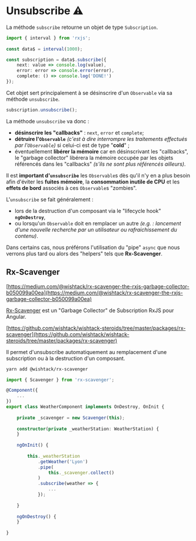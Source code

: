 # Unsubscribe ⚠️

La méthode `subscribe` retourne un objet de type `Subscription`. 

```typescript
import { interval } from 'rxjs';
​
const data$ = interval(1000);

const subscription = data$.subscribe({
    next: value => console.log(value),
    error: error => console.error(error),
    complete: () => console.log('DONE!')
});
```

Cet  objet sert principalement à se désinscrire d'un `Observable`  via sa méthode `unsubscribe`.

```typescript
subscription.unsubscribe();
```

La méthode `unsubscribe` va donc :

* **désinscrire les "callbacks"** : `next`, `error` et  `complete`;
* **détruire l'`Observable`** _\(c'est à dire interrompre les traitements effectués par l'`Observable`\)_ si celui-ci est de type "**cold**" ;
* éventuellement **libérer la mémoire** car en désinscrivant les "callbacks", le "garbage collector" libérera la mémoire occupée par les objets référencés dans les "callbacks" _\(s'ils ne sont plus référencés ailleurs\)_.


Il est **important d'`unsubscribe`** les `Observable`s dès qu'il n'y en a plus besoin afin d'éviter les **fuites mémoire**, la **consommation inutile de CPU** et les **effets de bord** associés à ces `Observable`s "zombies".


L'`unsubscribe` se fait généralement :

* lors de la destruction d'un composant via le "lifecycle hook" **`ngOnDestroy`**,
* ou lorsqu'un `Observable` doit en remplacer un autre _\(e.g. : lancement d'une nouvelle recherche par un utilisateur ou rafraichissement du contenu\)_.

Dans certains cas, nous préférons l'utilisation du "pipe" `async` que nous verrons plus tard ou alors des "helpers" tels que **Rx-Scavenger**.

## Rx-Scavenger

[https://medium.com/@wishtack/rx-scavenger-the-rxjs-garbage-collector-b050099a00ea](https://medium.com/@wishtack/rx-scavenger-the-rxjs-garbage-collector-b050099a00ea)


[Rx-Scavenger](https://github.com/wishtack/wishtack-steroids/tree/master/packages/rx-scavenger) est un "Garbage Collector" de Subscription RxJS pour Angular.

[https://github.com/wishtack/wishtack-steroids/tree/master/packages/rx-scavenger](https://github.com/wishtack/wishtack-steroids/tree/master/packages/rx-scavenger)

Il permet d'unsubscribe automatiquement au remplacement d'une subscription ou à la destruction d'un composant.

```bash
yarn add @wishtack/rx-scavenger
```

```typescript
import { Scavenger } from 'rx-scavenger';

@Component({
    ...
})
export class WeatherComponent implements OnDestroy, OnInit {
    
    private _scavenger = new Scavenger(this);
    
    constructor(private _weatherStation: WeatherStation) {
    }
    
    ngOnInit() {
        
        this._weatherStation
            .getWeather('Lyon')
            .pipe(
                this._scavenger.collect()        
            )
            .subscribe(weather => {
                ...
            });
        
    }
    
    ngOnDestroy() {
    }
    
}
```

